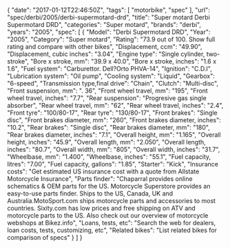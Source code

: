 {
    "date": "2017-01-12T22:46:50Z",
    "tags": [
        "motorbike",
        "spec"
    ],
    "url": "spec\/derbi\/2005\/derbi-supermotard-drd",
    "title": "Super motard Derbi Supermotard DRD",
    "categories": "Super motard",
    "brands": "derbi",
    "years": "2005",
    "spec": [
        {
            "Model": "Derbi Supermotard DRD",
            "Year": "2005",
            "Category": "Super motard",
            "Rating": "73.9 out of 100. Show full rating and compare with other bikes",
            "Displacement, ccm": "49.90",
            "Displacement, cubic inches": "3.04",
            "Engine type": "Single cylinder, two-stroke",
            "Bore x stroke, mm": "39.9 x 40.0",
            "Bore x stroke, inches": "1.6 x 1.6",
            "Fuel system": "Carburettor.  Dell?Orto PHVA-14",
            "Ignition": "C.D.I",
            "Lubrication system": "Oil pump",
            "Cooling system": "Liquid",
            "Gearbox": "6-speed",
            "Transmission type,final drive": "Chain",
            "Clutch": "Multi-disc",
            "Front suspension, mm": ". 36",
            "Front wheel travel, mm": "195",
            "Front wheel travel, inches": "7.7",
            "Rear suspension": "Progresive gas single absorber",
            "Rear wheel travel, mm": "62",
            "Rear wheel travel, inches": "2.4",
            "Front tyre": "100\/80-17",
            "Rear tyre": "130\/80-17",
            "Front brakes": "Single disc",
            "Front brakes diameter, mm": "260",
            "Front brakes diameter, inches": "10.2",
            "Rear brakes": "Single disc",
            "Rear brakes diameter, mm": "180",
            "Rear brakes diameter, inches": "7.1",
            "Overall height, mm": "1.165",
            "Overall height, inches": "45.9",
            "Overall length, mm": "2.050",
            "Overall length, inches": "80.7",
            "Overall width, mm": "805",
            "Overall width, inches": "31.7",
            "Wheelbase, mm": "1.400",
            "Wheelbase, inches": "55.1",
            "Fuel capacity, litres": "7.00",
            "Fuel capacity, gallons": "1.85",
            "Starter": "Kick",
            "Insurance costs": "Get estimated US insurance cost with a quote from Allstate Motorcycle Insurance",
            "Parts finder": "Chaparral provides online schematics & OEM parts for the US.   Motorcycle Superstore provides an easy-to-use parts finder. Ships to the US, Canada, UK and Australia.MotoSport.com ships motorcycle parts and accessories to most countries.    Sixity.com has low prices and free shipping on ATV and motorcycle parts to the US. Also check out our overview of motorcycle webshops at Bikez.info",
            "Loans, tests, etc": "Search the web for dealers, loan costs, tests, customizing, etc",
            "Related bikes": "List related bikes for comparison of specs"
        }
    ]
}